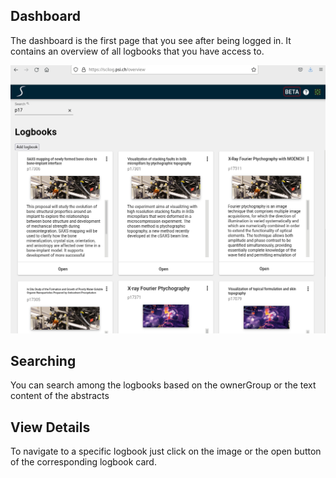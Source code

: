 ## Dashboard

The dashboard is the first page that you see after being logged in. It contains an overview of all logbooks that you have access to.

![dashboard](img/dashboard.png)

## Searching

You can search among the logbooks based on the ownerGroup or the text content of the abstracts

## View Details

To navigate to a specific logbook just click on the image or the open button of the corresponding logbook card.






